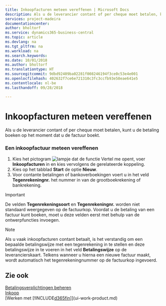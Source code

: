 ```yaml
---
title: Inkoopfacturen meteen vereffenen | Microsoft Docs
description: Als u de leverancier contant of per cheque moet betalen, kunt u de noodzakelijke boekingen doen op het moment dat u de factuur boekt.
services: project-madeira
documentationcenter: 
author: bholtorf
ms.service: dynamics365-business-central
ms.topic: article
ms.devlang: na
ms.tgt_pltfrm: na
ms.workload: na
ms.search.keywords: 
ms.date: 10/01/2018
ms.author: bholtorf
ms.translationtype: HT
ms.sourcegitcommit: 9dbd92409ba02281f008246194f3ce0c53e4e001
ms.openlocfilehash: 402632f7ce6e721310c3fc3ccfb93e58eae641e5
ms.contentlocale: nl-be
ms.lasthandoff: 09/28/2018

---
```

# <a name="settle-purchase-invoices-promptly"></a>Inkoopfacturen meteen vereffenen
Als u de leverancier contant of per cheque moet betalen, kunt u de betaling boeken op het moment dat u de factuur boekt.  
  
### <a name="to-settle-purchase-invoices-promptly"></a>Een inkoopfactuur meteen vereffenen  
1. Kies het pictogram ![lampje dat de functie Vertel me opent](media/ui-search/search_small.png "Vertel me wat u wilt doen"), voer **Inkoopfacturen** in en kies vervolgens de gerelateerde koppeling.  
2. Kies op het tabblad **Start** de optie **Nieuw**.  
3.  Voor contante betalingen of bankoverboekingen voert u in het veld **Tegenrekeningnr.** het nummer in van de grootboekrekening of bankrekening.  
  
> [!IMPORTANT]  
>  De velden **Tegenrekeningsoort** en **Tegenrekeningnr.** worden niet standaard weergegeven op de factuurkop. Voordat u de betaling van een factuur kunt boeken, moet u deze velden eerst met behulp van de ontwerpfuncties invoegen.  
  
> [!NOTE]  
>  Als u vaak inkoopfacturen contant betaalt, is het verstandig om een bepaalde betalingswijze met een tegenrekening in te stellen en deze betalingswijze in te voeren in het veld **Betalingswijze** op de leverancierskaart. Telkens wanneer u hierna een nieuwe factuur maakt, wordt automatisch het tegenrekeningnummer op de factuurkop ingevoerd.  
  
## <a name="see-also"></a>Zie ook  
[Betalingsverplichtingen beheren](payables-manage-payables.md)  
[Inkoop](purchasing-manage-purchasing.md)  
[Werken met [!INCLUDE[d365fin](includes/d365fin_md.md)]](ui-work-product.md)
